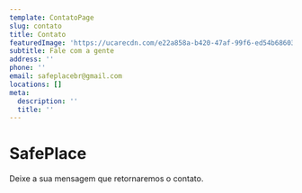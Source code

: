 ```yaml
---
template: ContatoPage
slug: contato
title: Contato
featuredImage: 'https://ucarecdn.com/e22a858a-b420-47af-99f6-ed54b6860333/'
subtitle: Fale com a gente
address: ''
phone: ''
email: safeplacebr@gmail.com
locations: []
meta:
  description: ''
  title: ''
---
```

# SafePlace

Deixe a sua mensagem que retornaremos o contato.

